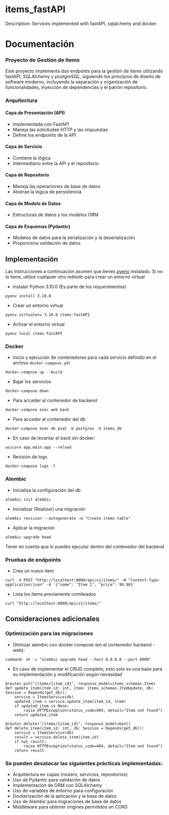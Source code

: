 # items_fastAPI

Description: Services implemented with fastAPI, sqlalchemy and docker

# Documentación

### Proyecto de Gestión de Items

Este proyecto implementa dos endponts para la gestión de items utilizando fastAPI, SQLAlchemy y postgreSQL, siguiendo los principios de diseño de software moderno, incluyendo la separación y organización de funcionalidades, inyección de dependencias y el patrón repositorio.

### Arquitectura

#### **Capa de Presentación (API)**

- Implementada con FastAPI
- Maneja las solicitudes HTTP y las respuestas
- Define los endpoints de la API

#### **Capa de Servicio**

- Contiene la lógica
- Intermediario entre la API y el repositorio

#### **Capa de Repositorio**

- Maneja las operaciones de base de datos
- Abstrae la lógica de persistencia

#### **Capa de Modelo de Datos**

- Estructuras de datos y los modelos ORM

#### **Capa de Esquemas (Pydantic)**

- Modelos de datos para la serialización y la deserialización
- Proporciona validación de datos

## Implementación

Las instrucciones a continuación asumen que tienes [pyenv](https://github.com/pyenv/pyenv) instalado.
Si no lo tiene, utilice cualquier otro método para crear un entorno virtual

- Instalar Python 3.10.0 (Es parte de los requerimientos)

```shell
pyenv install 3.10.0
```

- Crear un entorno virtual

```shell
pyenv virtualenv 3.10.0 items-fastAPI
```

- Activar el entorno virtual

```shell
pyenv local items-fastAPI
```

### Docker

- Inicio y ejecución de contenedores para cada servicio definido en el archivo `docker-compose.yml`

```shell
docker-compose up --build
```

- Bajar los servicios

```shell
docker-compose down
```

- Para acceder al contenedor de backend

```shell
docker-compose exec web bash
```

- Para acceder al contenedor del db

```shell
docker-compose exec db psql -U postgres -d items_db
```

- En caso de levantar el back sin docker:

```shell
uvicorn app.main:app --reload
```

- Revisión de logs

```shell
docker-compose logs -f
```

### Alembic

- Inicializa la configuración del db

```shell
alembic init alembic
```

- Inicializar (Realizar) una migración

```shell
alembic revision --autogenerate -m "Create items table"
```

- Aplicar la migración

```shell
alembic upgrade head
```

Tener en cuenta que lo puedes ejecutar dentro del contenedor del backend

### Pruebas de endpoints

- Crea un nuevo item

```shell
curl -X POST "http://localhost:8000/api/v1/items/" -H "Content-Type: application/json" -d '{"name": "Item 1", "price": 99.98}'
```

- Lista los items previamente comiteados

```shell
curl "http://localhost:8000/api/v1/items/"
```

## Consideraciones adicionales

### Optimización para las migraciones

- Otimizar alembic con docker compose (en el contenedor backend - web):

```shell
command: sh -c "alembic upgrade head --host 0.0.0.0 --port 8000"
```

- En caso de implementar el CRUD completo, esto solo es una base para su implementación y modificación según necesidad

```shell
@router.put("/items/{item_id}", response_model=items_schemas.Item)
def update_item(item_id: int, item: items_schemas.ItemUpdate, db: Session = Depends(get_db)):
    service = ItemsService(db)
    updated_item = service.update_item(item_id, item)
    if updated_item is None:
        raise HTTPException(status_code=404, detail="Item not found")
    return updated_item

@router.delete("/items/{item_id}", response_model=bool)
def delete_item(item_id: int, db: Session = Depends(get_db)):
    service = ItemsService(db)
    result = service.delete_item(item_id)
    if not result:
        raise HTTPException(status_code=404, detail="Item not found")
    return result
```

### Se pueden desatacar las siguientes prácticas implementadas:

- Arquitectura en capas (routers, servicios, repositorios)
- Uso de Pydantic para validación de datos
- Implementación de ORM con SQLAlchemy
- Uso de variables de entorno para configuración
- Dockerización de la aplicación y la base de datos
- Uso de Alembic para migraciones de base de datos
- Middleware para obtener orígines permitidos en CORS
